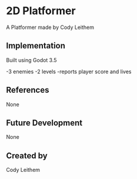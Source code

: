 
# 2D Platformer



A Platformer made by Cody Leithem

## Implementation

Built using Godot 3.5

-3 enemies
-2 levels
-reports player score and lives

## References

None

## Future Development

None

## Created by 

Cody Leithem
